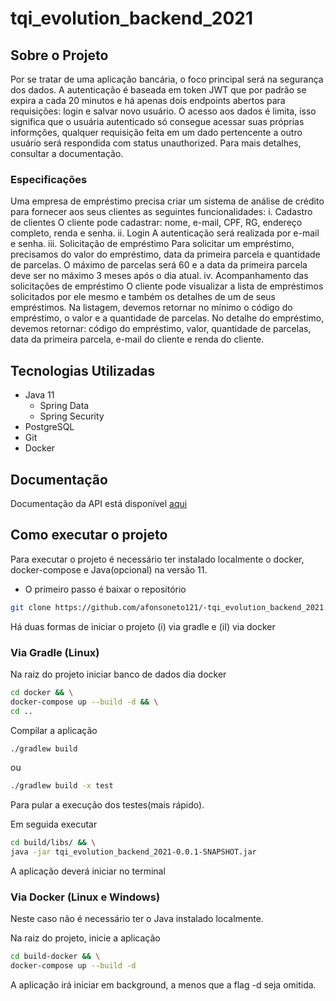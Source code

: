 # tqi_evolution_backend_2021



## Sobre o Projeto

Por se tratar de uma aplicação bancária, o foco principal será na segurança dos dados. A autenticação é baseada em token JWT que por padrão se expira a cada 20 minutos e há apenas dois endpoints abertos para requisições: login e salvar novo usuário. O acesso aos dados é limita, isso significa que o usuária autenticado só consegue acessar suas próprias informções, qualquer requisição feita em um dado pertencente a outro usuário será respondida com status unauthorized. Para mais detalhes, consultar a documentação.

### Especificações 

Uma empresa de empréstimo precisa criar um sistema de análise de crédito para fornecer aos seus clientes as seguintes funcionalidades:
i. Cadastro de clientes
    O cliente pode cadastrar: nome, e-mail, CPF, RG, endereço completo, renda e senha.
ii. Login
    A autenticação será realizada por e-mail e senha.
iii. Solicitação de empréstimo
    Para solicitar um empréstimo, precisamos do valor do empréstimo, data da primeira parcela e quantidade de parcelas.
    O máximo de parcelas será 60 e a data da primeira parcela deve ser no máximo 3 meses após o dia atual.
iv. Acompanhamento das solicitações de empréstimo
    O cliente pode visualizar a lista de empréstimos solicitados por ele mesmo e também os detalhes de um de seus empréstimos.
    Na listagem, devemos retornar no mínimo o código do empréstimo, o valor e a quantidade de parcelas.
    No detalhe do empréstimo, devemos retornar: código do empréstimo, valor, quantidade de parcelas, data da primeira parcela, e-mail do cliente e renda do cliente.



## Tecnologias Utilizadas

* Java 11
  * Spring Data
  * Spring Security
* PostgreSQL
* Git
* Docker

## Documentação

Documentação da API está disponível [aqui](https://github.com/afonsoneto121/tqi_evolution_backend_2021/blob/main/DOCUMENTATION.md)

## Como executar o projeto

 Para executar o projeto é necessário ter instalado localmente o docker, docker-compose e Java(opcional) na versão 11. 

* O primeiro passo é baixar o repositório 

```sh
git clone https://github.com/afonsoneto121/-tqi_evolution_backend_2021.git
```

Há duas formas de iniciar o projeto (i) via gradle e (iI) via docker

### Via Gradle (Linux)

Na raiz do projeto iniciar banco de dados dia docker

```sh
cd docker && \
docker-compose up --build -d && \
cd ..
```

Compilar a aplicação

```sh
./gradlew build
```

ou 

```sh
./gradlew build -x test
```

Para pular a execução dos testes(mais rápido).

Em seguida executar

```sh
cd build/libs/ && \
java -jar tqi_evolution_backend_2021-0.0.1-SNAPSHOT.jar
```

A aplicação deverá iniciar no terminal 

### Via Docker (Linux e Windows)

Neste caso não é necessário ter o Java instalado localmente.

Na raiz do projeto, inicie a aplicação

```sh
cd build-docker && \
docker-compose up --build -d
```

A aplicação irá iniciar em background, a menos que a flag -d seja omitida.
